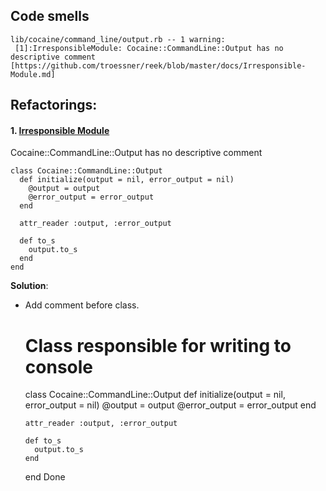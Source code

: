 ## Code smells
    lib/cocaine/command_line/output.rb -- 1 warning:
     [1]:IrresponsibleModule: Cocaine::CommandLine::Output has no descriptive comment [https://github.com/troessner/reek/blob/master/docs/Irresponsible-Module.md]

## Refactorings:

#### 1. [Irresponsible Module](https://github.com/troessner/reek/blob/master/docs/Irresponsible-Module.md)

Cocaine::CommandLine::Output has no descriptive comment 

    class Cocaine::CommandLine::Output
      def initialize(output = nil, error_output = nil)
        @output = output
        @error_output = error_output
      end
    
      attr_reader :output, :error_output
    
      def to_s
        output.to_s
      end
    end
    

**Solution**:  
- Add comment before class. 
    
    
    # Class responsible for writing to console    
    class Cocaine::CommandLine::Output
      def initialize(output = nil, error_output = nil)
        @output = output
        @error_output = error_output
      end
    
      attr_reader :output, :error_output
    
      def to_s
        output.to_s
      end
    end
Done